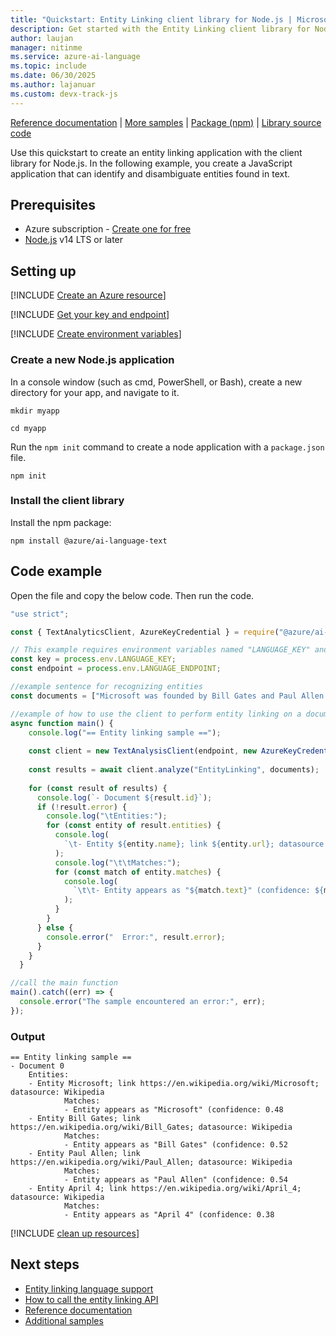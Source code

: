 ```yaml
---
title: "Quickstart: Entity Linking client library for Node.js | Microsoft Docs"
description: Get started with the Entity Linking client library for Node.js.
author: laujan
manager: nitinme
ms.service: azure-ai-language
ms.topic: include
ms.date: 06/30/2025
ms.author: lajanuar
ms.custom: devx-track-js
---
```


[Reference documentation](/javascript/api/overview/azure/ai-language-text-readme) | [More samples](https://github.com/Azure/azure-sdk-for-js/tree/main/sdk/cognitivelanguage/ai-language-text/samples/v1) | [Package (npm)](https://www.npmjs.com/package/@azure/ai-language-text) | [Library source code](https://github.com/Azure/azure-sdk-for-js/tree/main/sdk/cognitivelanguage/ai-language-text) 

Use this quickstart to create an entity linking application with the client library for Node.js. In the following example, you create a JavaScript application that can identify and disambiguate entities found in text.


## Prerequisites

* Azure subscription - [Create one for free](https://azure.microsoft.com/pricing/purchase-options/azure-account?cid=msft_learn)
* [Node.js](https://nodejs.org/) v14 LTS or later


## Setting up

[!INCLUDE [Create an Azure resource](../../../includes/create-resource.md)]



[!INCLUDE [Get your key and endpoint](../../../includes/get-key-endpoint.md)]



[!INCLUDE [Create environment variables](../../../includes/environment-variables.md)]


### Create a new Node.js application

In a console window (such as cmd, PowerShell, or Bash), create a new directory for your app, and navigate to it. 

```console
mkdir myapp 

cd myapp
```

Run the `npm init` command to create a node application with a `package.json` file. 

```console
npm init
```

### Install the client library

Install the npm package:

```console
npm install @azure/ai-language-text
```



## Code example

Open the file and copy the below code. Then run the code. 

```javascript
"use strict";

const { TextAnalyticsClient, AzureKeyCredential } = require("@azure/ai-text-analytics");

// This example requires environment variables named "LANGUAGE_KEY" and "LANGUAGE_ENDPOINT"
const key = process.env.LANGUAGE_KEY;
const endpoint = process.env.LANGUAGE_ENDPOINT;

//example sentence for recognizing entities
const documents = ["Microsoft was founded by Bill Gates and Paul Allen on April 4, 1975."];

//example of how to use the client to perform entity linking on a document
async function main() {
    console.log("== Entity linking sample ==");
  
    const client = new TextAnalysisClient(endpoint, new AzureKeyCredential(key));
  
    const results = await client.analyze("EntityLinking", documents);
  
    for (const result of results) {
      console.log(`- Document ${result.id}`);
      if (!result.error) {
        console.log("\tEntities:");
        for (const entity of result.entities) {
          console.log(
            `\t- Entity ${entity.name}; link ${entity.url}; datasource: ${entity.dataSource}`
          );
          console.log("\t\tMatches:");
          for (const match of entity.matches) {
            console.log(
              `\t\t- Entity appears as "${match.text}" (confidence: ${match.confidenceScore}`
            );
          }
        }
      } else {
        console.error("  Error:", result.error);
      }
    }
  }

//call the main function
main().catch((err) => {
  console.error("The sample encountered an error:", err);
});

```



### Output

```console
== Entity linking sample ==
- Document 0
    Entities:
    - Entity Microsoft; link https://en.wikipedia.org/wiki/Microsoft; datasource: Wikipedia
            Matches:
            - Entity appears as "Microsoft" (confidence: 0.48
    - Entity Bill Gates; link https://en.wikipedia.org/wiki/Bill_Gates; datasource: Wikipedia
            Matches:
            - Entity appears as "Bill Gates" (confidence: 0.52
    - Entity Paul Allen; link https://en.wikipedia.org/wiki/Paul_Allen; datasource: Wikipedia
            Matches:
            - Entity appears as "Paul Allen" (confidence: 0.54
    - Entity April 4; link https://en.wikipedia.org/wiki/April_4; datasource: Wikipedia
            Matches:
            - Entity appears as "April 4" (confidence: 0.38
```

[!INCLUDE [clean up resources](../../../includes/clean-up-resources.md)]



## Next steps

* [Entity linking language support](../../language-support.md)
* [How to call the entity linking API](../../how-to/call-api.md)  
* [Reference documentation](/javascript/api/overview/azure/ai-language-text-readme)
* [Additional samples](https://github.com/Azure/azure-sdk-for-js/tree/main/sdk/cognitivelanguage/ai-language-text/samples/v1)
